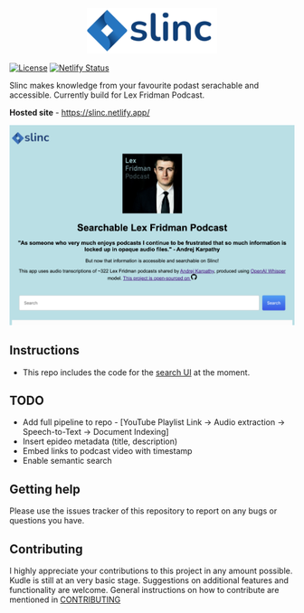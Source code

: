 <!-- ![image info](utils/images/slinc_logo.png) -->
<p align="center">
  <img src="utils/images/slinc_logo.png" width=230/>
</p>

[![License](https://img.shields.io/badge/License-Apache%202.0-blue.svg)](https://github.com/miranthajayatilake/kudle/blob/main/LICENSE)
[![Netlify Status](https://api.netlify.com/api/v1/badges/fdad0b68-a63a-4161-8fff-088bbaed4111/deploy-status)](https://app.netlify.com/sites/slinc/deploys)


Slinc makes knowledge from your favourite podast serachable and accessible. Currently build for Lex Fridman Podcast.  

**Hosted site** - https://slinc.netlify.app/

<p align="center">
  <img src="utils/images/screen_capture.png" width=530/>
</p>

## Instructions

- This repo includes the code for the [search UI](slinc-ui) at the moment.

## TODO

- Add full pipeline to repo - [YouTube Playlist Link -> Audio extraction -> Speech-to-Text -> Document Indexing] 
- Insert epideo metadata (title, description) 
- Embed links to podcast video with timestamp
- Enable semantic search

## Getting help

Please use the issues tracker of this repository to report on any bugs or questions you have.

## Contributing

I highly appreciate your contributions to this project in any amount possible. Kudle is still at an very basic stage. Suggestions on additional features and functionality are welcome. General instructions on how to contribute are mentioned in [CONTRIBUTING](CONTRIBUTING.md)